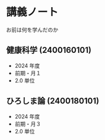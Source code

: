 # 講義ノート

お前は何を学んだのか

## 健康科学 (2400160101)

- 2024 年度
- 前期・月１
- 2.0 単位

## ひろしま論 (2400180101)

- 2024 年度
- 前期・月３
- 2.0 単位
